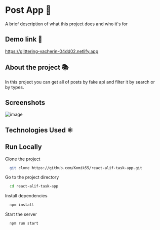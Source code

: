 
# Post App  📛

A brief description of what this project does and who it's for


## Demo link  🔗

https://glittering-vacherin-04dd02.netlify.app

## About the project  📚

In this project you can  get all of posts by fake api and filter it by search or by types.

## Screenshots

![image](https://user-images.githubusercontent.com/90216538/213919572-9e712801-c243-428b-b6bf-57ec7b51d07f.png)


## Technologies Used ⚛️



## Run Locally

Clone the project

```bash
  git clone https://github.com/Komik55/react-alif-task-app.git
```

Go to the project directory

```bash
  cd react-alif-task-app
```

Install dependencies

```bash
  npm install
```

Start the server

```bash
  npm run start
```

